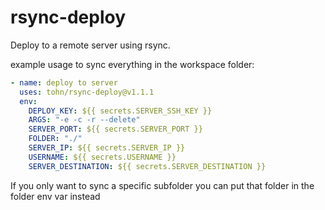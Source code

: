 # rsync-deploy

Deploy to a remote server using rsync.

example usage to sync everything in the workspace folder:

```yaml
- name: deploy to server
  uses: tohn/rsync-deploy@v1.1.1
  env:
    DEPLOY_KEY: ${{ secrets.SERVER_SSH_KEY }}
    ARGS: "-e -c -r --delete"
    SERVER_PORT: ${{ secrets.SERVER_PORT }}
    FOLDER: "./"
    SERVER_IP: ${{ secrets.SERVER_IP }}
    USERNAME: ${{ secrets.USERNAME }}
    SERVER_DESTINATION: ${{ secrets.SERVER_DESTINATION }}
```

If you only want to sync a specific subfolder you can put that folder in
the folder env var instead
